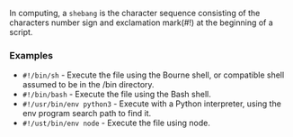 In computing, a `shebang` is the character sequence consisting of the characters number sign and exclamation mark(#!) at the beginning of a script.

### Examples

- `#!/bin/sh` - Execute the file using the Bourne shell, or compatible shell assumed to be in the /bin directory.
- `#!/bin/bash` - Execute the file using the Bash shell.
- `#!/usr/bin/env python3` - Execute with a Python interpreter, using the env program search path to find it.
- `#!/ust/bin/env node` - Execute the file using node.
